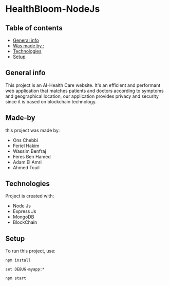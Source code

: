 # HealthBloom-NodeJs
## Table of contents
* [General info](#general-info)
* [Was made by :](#Made-by)
* [Technologies](#technologies)
* [Setup](#setup)

## General info
This project is an AI-Health Care website.
It's an efficient and performant web application that matches patients and doctors according to symptoms and geographical location, our application provides privacy and security since it is based on blockchain technology.

## Made-by
this project was made by:
* Ons Chebbi
* Feriel Hakim
* Wassim Benfraj
* Feres Ben Hamed
* Adam El Amri
* Ahmed Touil

	
## Technologies
Project is created with:
* Node Js
* Express Js
* MongoDB
* BlockChain

	
## Setup
To run this project, use:

```
npm install

set DEBUG-myapp:*

npm start
```
